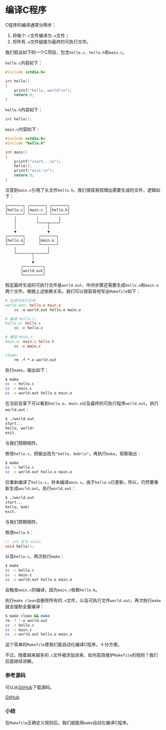# 编译C程序

C程序的编译通常分两步：

1. 将每个`.c`文件编译为`.o`文件；
2. 将所有`.o`文件链接为最终的可执行文件。

我们假设如下的一个C项目，包含`hello.c`、`hello.h`和`main.c`。

`hello.c`内容如下：

```c
#include <stdio.h>

int hello()
{
    printf("hello, world!\n");
    return 0;
}
```

`hello.h`内容如下：

```c
int hello();
```

`main.c`内容如下：

```c
#include <stdio.h>
#include "hello.h"

int main()
{
    printf("start...\n");
    hello();
    printf("exit.\n");
    return 0;
}
```

注意到`main.c`引用了头文件`hello.h`。我们很容易梳理出需要生成的文件，逻辑如下：

```ascii
┌───────┐ ┌───────┐ ┌───────┐
│hello.c│ │main.c │ │hello.h│
└───────┘ └───────┘ └───────┘
    │         │         │
    │         └────┬────┘
    │              │
    ▼              ▼
┌───────┐      ┌───────┐
│hello.o│      │main.o │
└───────┘      └───────┘
    │              │
    └───────┬──────┘
            │
            ▼
       ┌─────────┐
       │world.out│
       └─────────┘
```

假定最终生成的可执行文件是`world.out`，中间步骤还需要生成`hello.o`和`main.o`两个文件。根据上述依赖关系，我们可以很容易地写出`Makefile`如下：

```makefile
# 生成可执行文件:
world.out: hello.o main.o
	cc -o world.out hello.o main.o

# 编译 hello.c:
hello.o: hello.c
	cc -c hello.c

# 编译 main.c:
main.o: main.c hello.h
	cc -c main.c

clean:
	rm -f *.o world.out
```

执行`make`，输出如下：

```bash
$ make
cc -c hello.c
cc -c main.c
cc -o world.out hello.o main.o
```

在当前目录下可以看到`hello.o`、`main.o`以及最终的可执行程序`world.out`。执行`world.out`：

```bash
$ ./world.out 
start...
hello, world!
exit.
```

与我们预期相符。

修改`hello.c`，把输出改为`"hello, bob!\n"`，再执行`make`，观察输出：

```bash
$ make
cc -c hello.c
cc -o world.out hello.o main.o
```

仅重新编译了`hello.c`，并未编译`main.c`。由于`hello.o`已更新，所以，仍然要重新生成`world.out`。执行`world.out`：

```bash
$ ./world.out 
start...
hello, bob!
exit.
```

与我们预期相符。

修改`hello.h`：

```c
// int 变为 void:
void hello();
```

以及`hello.c`，再次执行`make`：

```bash
$ make
cc -c hello.c
cc -c main.c
cc -o world.out hello.o main.o
```

会触发`main.c`的编译，因为`main.c`依赖`hello.h`。

执行`make clean`会删除所有的`.o`文件，以及可执行文件`world.out`，再次执行`make`就会强制全量编译：

```bash
$ make clean && make
rm -f *.o world.out
cc -c hello.c
cc -c main.c
cc -o world.out hello.o main.o
```

这个简单的`Makefile`使我们能自动化编译C程序，十分方便。

不过，随着越来越多的`.c`文件被添加进来，如何高效维护`Makefile`的规则？我们后面继续讲解。

### 参考源码

可以从[GitHub](https://github.com/michaelliao/makefile-tutorial/tree/main/v2)下载源码。

<a class="git-explorer" href="https://github.com/michaelliao/makefile-tutorial/tree/main/v2">GitHub</a>

### 小结

在`Makefile`正确定义规则后，我们就能用`make`自动化编译C程序。
